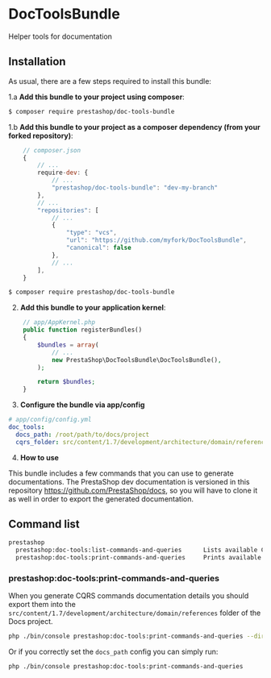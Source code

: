 # DocToolsBundle
Helper tools for documentation

## Installation

As usual, there are a few steps required to install this bundle:

1.a **Add this bundle to your project using composer**:

```bash
$ composer require prestashop/doc-tools-bundle
```

1.b **Add this bundle to your project as a composer dependency (from your forked repository)**:

```javascript
    // composer.json
    {
        // ...
        require-dev: {
            // ...
            "prestashop/doc-tools-bundle": "dev-my-branch"
        },
        // ...
        "repositories": [
            // ...
            {
                "type": "vcs",
                "url": "https://github.com/myfork/DocToolsBundle",
                "canonical": false
            },
            // ...
        ],
    }
```

```bash
$ composer require prestashop/doc-tools-bundle
```

2. **Add this bundle to your application kernel**:

```php
    // app/AppKernel.php
    public function registerBundles()
    {
        $bundles = array(
            // ...
            new PrestaShop\DocToolsBundle\DocToolsBundle(),
        );

        return $bundles;
    }
```

3. **Configure the bundle via app/config**

```yml
# app/config/config.yml
doc_tools:
  docs_path: /root/path/to/docs/project
  cqrs_folder: src/content/1.7/development/architecture/domain/references
```

4. **How to use**

This bundle includes a few commands that you can use to generate documentations. The PrestaShop dev documentation is
versioned in this repository https://github.com/PrestaShop/docs, so you will have to clone it as well in order to export
the generated documentation.

## Command list

```bash
prestashop
  prestashop:doc-tools:list-commands-and-queries      Lists available CQRS commands and queries
  prestashop:doc-tools:print-commands-and-queries     Prints available CQRS commands and queries to a file prepared for documentation
```

### prestashop:doc-tools:print-commands-and-queries

When you generate CQRS commands documentation details you should export them into the `src/content/1.7/development/architecture/domain/references` folder of the Docs project.

```bash
php ./bin/console prestashop:doc-tools:print-commands-and-queries --dir=/path/to/doc_project/src/content/1.7/development/architecture/domain/references
```

Or if you correctly set the `docs_path` config you can simply run:

```bash
php ./bin/console prestashop:doc-tools:print-commands-and-queries
```
